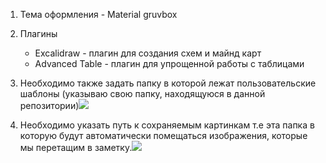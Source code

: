 1. Тема оформления - Material gruvbox
2. Плагины
	- Excalidraw - плагин для создания схем и майнд карт
	- Advanced Table - плагин для упрощенной работы с таблицами

3. Необходимо также задать папку в которой лежат пользовательские шаблоны (указываю свою папку, находящуюся в данной репозитории)![](obs_template_folder.png)
4. Необходимо указать путь к сохраняемым картинкам т.е эта папка в которую будут автоматически помещаться изображения, которые мы перетащим в заметку.![](obs_attach_files.png)
